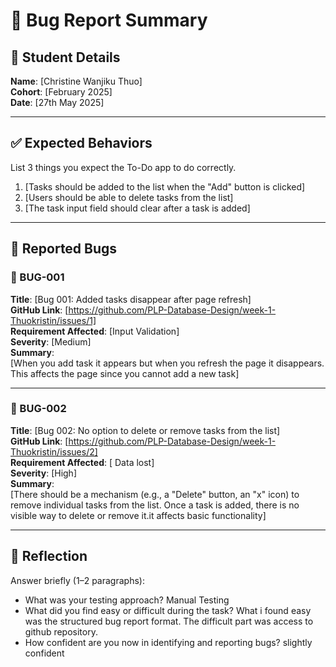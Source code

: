 # 🐞 Bug Report Summary

## 🧾 Student Details  
**Name**: [Christine Wanjiku Thuo]  
**Cohort**: [February 2025]  
**Date**: [27th May 2025]

---

## ✅ Expected Behaviors  
List 3 things you expect the To-Do app to do correctly.

1. [Tasks should be added to the list when the "Add" button is clicked]  
2. [Users should be able to delete tasks from the list]  
3. [The task input field should clear after a task is added]

---

## 🐛 Reported Bugs  

### 🐞 BUG-001  
**Title**: [Bug 001: Added tasks disappear after page refresh]  
**GitHub Link**: [https://github.com/PLP-Database-Design/week-1-Thuokristin/issues/1]  
**Requirement Affected**: [Input Validation]  
**Severity**: [Medium]  
**Summary**:  
[When you add task it appears but when you refresh the page it disappears. This affects the page since you cannot add a new task]

---

### 🐞 BUG-002  
**Title**: [Bug 002: No option to delete or remove tasks from the list]  
**GitHub Link**: [https://github.com/PLP-Database-Design/week-1-Thuokristin/issues/2]  
**Requirement Affected**: [ Data lost]  
**Severity**: [High]  
**Summary**:  
[There should be a mechanism (e.g., a "Delete" button, an "x" icon) to remove individual tasks from the list.
 Once a task is added, there is no visible way to delete or remove it.it affects basic functionality]

---

## 💭 Reflection  

Answer briefly (1–2 paragraphs):

- What was your testing approach?  Manual Testing
- What did you find easy or difficult during the task?  What i found easy was the structured bug report format. The difficult part was access to github repository.
- How confident are you now in identifying and reporting bugs? slightly confident

